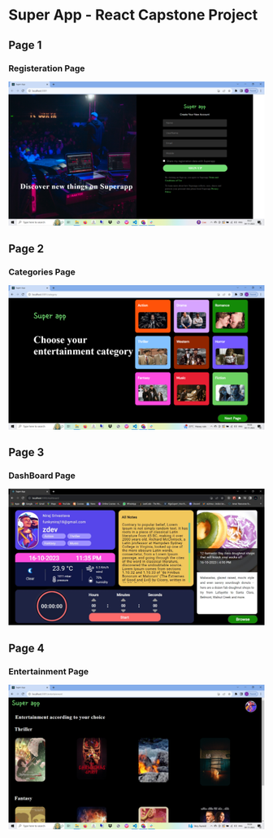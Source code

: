 # Super App - React Capstone Project

## Page 1

### Registeration Page

![](./src/assets/RegistrationPage.jpg)

## Page 2

### Categories Page

![](./src/assets/CategoryPage.jpg)

## Page 3

### DashBoard Page

![](./src/assets/DashboardPage.jpg)

## Page 4

### Entertainment Page

![](./src/assets/EntertainmentPage.jpg)
